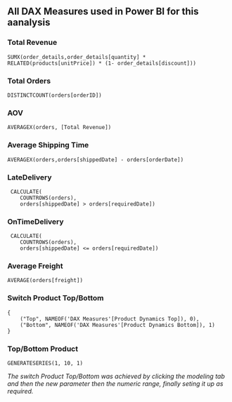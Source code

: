 ## All DAX Measures used in Power BI for this aanalysis 

### Total Revenue 
```
SUMX(order_details,order_details[quantity] * RELATED(products[unitPrice]) * (1- order_details[discount]))
```
### Total Orders
```
DISTINCTCOUNT(orders[orderID])
```
### AOV 
```
AVERAGEX(orders, [Total Revenue])
```
### Average Shipping Time
```
AVERAGEX(orders,orders[shippedDate] - orders[orderDate])
```
### LateDelivery  
```
 CALCULATE(
    COUNTROWS(orders),
    orders[shippedDate] > orders[requiredDate])
```
### OnTimeDelivery 
```
 CALCULATE(
    COUNTROWS(orders),
    orders[shippedDate] <= orders[requiredDate])
```
### Average Freight 
```
AVERAGE(orders[freight])
```
### Switch Product Top/Bottom 
```
{
    ("Top", NAMEOF('DAX Measures'[Product Dynamics Top]), 0),
    ("Bottom", NAMEOF('DAX Measures'[Product Dynamics Bottom]), 1)
}
```
### Top/Bottom Product 
```
GENERATESERIES(1, 10, 1)
```
*The switch Product Top/Bottom was achieved by clicking the modeling tab and then the new parameter then the numeric range, finally seting it up as required.*
